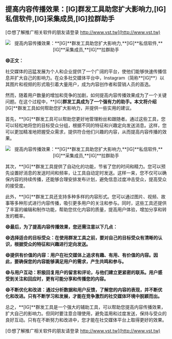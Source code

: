 ## **提高内容传播效果：**[IG]**群发工具助您扩大影响力,**[IG]**私信软件,**[IG]**采集成员,**[IG]**拉群助手**

[😍想了解推广相关软件的朋友请登录 http://www.vst.tw](http://www.vst.tw)

 <center><img src="https://vst.tw/MP4/tuiguang/png/8.png" alt="提高内容传播效果：**[IG]**群发工具助您扩大影响力,**[IG]**私信软件,**[IG]**采集成员,**[IG]**拉群助手"></center>

**😄正文：**

社交媒体的迅猛发展为个人和企业提供了一个广阔的平台，使他们能够快速传播信息并扩大自己的影响力。在众多社交媒体平台中，Instagram（简称**[IG]**）以其图片和视频的形式吸引着大量用户，成为内容创作者和营销人员的首选。

然而，随着用户数量的增加和竞争的加剧，如何提高内容传播效果成为了一个关键问题。在这个过程中，**[IG]**群发工具成为了一个强有力的助手。本文将介绍**[IG]**群发工具如何帮助您扩大影响力，并提供一些实用的建议。

首先，**[IG]**群发工具可以帮助您更好地管理粉丝和跟随者。通过这些工具，您可以轻松地将您的目标受众分组，根据不同的特征和兴趣定向发送消息。这样，您可以更加精准地把握受众需求，提供符合他们兴趣的内容，从而提高内容传播的效果。

 <center><img src="https://vst.tw/MP4/tuiguang/png/3.png" alt="提高内容传播效果：**[IG]**群发工具助您扩大影响力,**[IG]**私信软件,**[IG]**采集成员,**[IG]**拉群助手"></center>

其次，**[IG]**群发工具提供了自动化的功能，节省了您的时间和精力。您可以预先设置好消息的发送时间和频率，让工具自动定时发送。这样一来，您不仅可以确保内容的持续传播，还能够合理安排发布计划，避免信息过度冲击受众，提高受众的接受度。

此外，**[IG]**群发工具还支持多种多样的内容形式。您可以通过图片、视频、故事等多种形式进行内容传播，吸引更多用户的关注和参与。同时，这些工具还提供了丰富的编辑和制作功能，帮助您优化内容的质量，提高用户体验，增加分享和转发的概率。

**😄最后，为了提高内容传播效果，您还需注意以下几点：**

**😄选择适合的目标受众：在使用群发工具之前，要对自己的目标受众有清晰的认识，根据受众的特征和兴趣进行定向发送。**

**😄提供有价值的内容：用户在社交媒体上追求有趣、有用、有价值的内容。因此，要确保您的内容能够满足用户的需求，产生共鸣和参与。**

**😄与用户互动：积极回复用户的留言和评论，与他们建立更紧密的联系。用户感受到关注和回应时，更有可能分享和传播您的内容。**

**😄不断优化和改进：通过分析数据和用户反馈，了解您的内容的表现，并不断优化和改进。只有不断学习和发展，才能在竞争激烈的社交媒体环境中脱颖而出。**

总之，**[IG]**群发工具是一个强大的辅助工具，可以帮助您提高内容传播效果，扩大自己的影响力。但同时要注意合理使用，避免滥用和过度发送，保持与受众的良好互动。只有在不断努力和改进中，您才能在社交媒体平台上取得更好的效果。

[😍想了解推广相关软件的朋友请登录 http://www.vst.tw](http://www.vst.tw)



